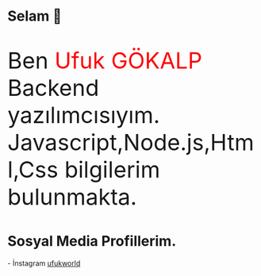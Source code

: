 <h1>Selam 👋</h1>
<p style="font-size: 45px;">Ben <a style="color:red;">Ufuk GÖKALP<a/> Backend yazılımcısıyım. Javascript,Node.js,Html,Css bilgilerim bulunmakta.</p>

<h1>Sosyal Media Profillerim.</h1>
<p>- İnstagram <a href="https://www.instagram.com/ufukworld/">ufukworld</a></p>
